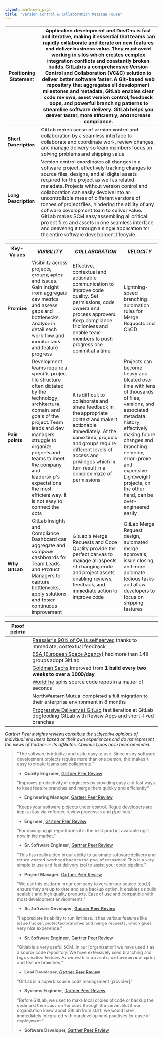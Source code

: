 ```yaml
---
layout: markdown_page
title: "Version Control & Collaboration Message House"
---
```




| **Positioning Statement** | Application development and DevOps is fast and iterative, making it essential that teams can rapidly collaborate and iterate on new features and deliver business value. They must avoid working in silos which creates complex integration conflicts and constantly broken builds. GitLab is a comprehensive Version Control and Collaboration (VC&C) solution to deliver better software faster. A Git-based web repository that aggregates all development milestones and metadata, GitLab enables clear code reviews, asset version control, feedback loops, and powerful branching patterns to streamline software delivery. GitLab helps you deliver faster, more efficiently, and increase compliance. |
|------------------------|-------------------------------------------------------------------------|
| **Short Description** | GitLab makes sense of version control and collaboration by a seamless interface to collaborate and coordinate work, review changes, and manage delivery so team members focus on solving problems and shipping value |
| **Long Description** | Version control coordinates all changes in a software project, effectively tracking changes to source files, designs, and all digital assets required for the project as well as related metadata. Projects without version control and collaboration can easily devolve into an uncontrollable mess of different versions of tonnes of project files, hindering the ability of any software development team to deliver value. GitLab makes SCM easy assembling all critical project files and assets in one seamless interface and delivering it through a single application for the entire software development lifecycle.   |


| **Key-Values** | *VISIBILITY*  | *COLLABORATION* | *VELOCITY* |
|--------------|------------------------------------------------------------------|----------|----------|
| **Promise** | Visibility across projects, groups, epics and issues. Gain insight from aggregate dev metrics and assess gaps and bottlenecks. Analyse in detail each work flow and monitor task and feature progress | Effective, contextual and actionable communication to improve code quality. Set permissions, code owners and process approvers. Keep compliance frictionless and enable team members to push progress one commit at a time | Lightning-speed branching, automation rules for Merge Requests and CI/CD |
| **Pain points** | Development teams require a specific project file structure often dictated by the technology, architecture, domain, and goals of the project. Team leads and dev managers struggle to organize projects and teams to meet the company and leadership's expectations the most efficient way. It is not easy to connect the dots | It is difficult to collaborate and share feedback in the appropriate context and make it actionable immediately. At the same time, projects and groups require different levels of access and privileges which in turn result in a complex maze of permissions | Projects can become heavy and bloated over time with tens of thousands of files, versions, and associated metadata history, effectively making future changes and branching complex, error-prone and expensive. Lightweight projects, on the other hand, can be over-engineered easily |
| **Why GitLab** | GitLab Insights and Compliance Dashboard can aggregate and compose dashboards for Team Leads and Product Managers to capture bottlenecks, apply solutions and foster continuous improvement |  GitLab's Merge Requests and Code Quality provide the perfect canvas to manage all aspects of changing code and project assets, enabling reviews, feedback, and immediate action to improve code  | GitLab Merge Request design, automated merge approvals, issue closing, and more automate tedious tasks and allow developers to focus on shipping features |


| Proof points | |  
|--------------|----------|
| | [Paessler's 90% of QA is self served](https://about.gitlab.com/customers/paessler/) thanks to immediate, contextual feedback
| | [ESA (European Space Agency)](/customers/european-space-agency/) had more than 140 groups adopt GitLab |
| | [Goldman Sachs](/customers/goldman-sachs/) Improved from **1 build every two weeks to over a 1000/day** |
| | [Worldline](/customers/worldline/) spins source code repos in a matter of seconds |
| | [NorthWestern Mutual](https://youtu.be/kPNMyxKRRoM) completed a full migration to their enterprise environment in 8 months |
| | [Progressive Delivery at GitLab](https://redmonk.com/jgovernor/2019/07/10/progressive-delivery-at-gitlab/) fast iteration at GitLab dogfooding GitLab with Review Apps and short-lived branches |

*Gartner Peer Insights reviews constitute the subjective opinions of individual end users based on their own experiences and do not represent the views of Gartner or its affiliates. Obvious typos have been amended.*

>"The software is intuitive and quite easy to use. Since many software development projects require more than one person, this makes it easy to create teams and collaborate."
>
> - **Quality Engineer**, [Gartner Peer Review](https://www.gartner.com/reviews/market/application-release-orchestration-solutions/vendor/gitlab/product/gitlab/review/view/1037713)
>
>"Improves productivity of engineers by providing easy and fast ways to keep feature branches and merge them quickly and efficiently."
>
> - **Engineering Manager**, [Gartner Peer Review](https://www.gartner.com/reviews/market/application-release-orchestration-solutions/vendor/gitlab/product/gitlab/review/view/1060524)
>
>"Keeps your software projects under control. Rogue developers are kept at bay via enforced review processes and pipelines."
>
> - **Engineer**, [Gartner Peer Review](https://www.gartner.com/reviews/market/application-release-orchestration-solutions/vendor/gitlab/product/gitlab/review/view/1063180)
>
>"For managing git repositories it is the best product available right now in the market."
>
> - **Sr. Software Engineer**, [Gartner Peer Review](https://www.gartner.com/reviews/market/application-release-orchestration-solutions/vendor/gitlab/product/gitlab/review/view/1074452)
>
>"This has really aided in our ability to automate software delivery and return wasted overhead back to the pool of resources! This is a very simple to use and fast delivery tool to assist your code pipeline."
>
> - **Project Manager**, [Gartner Peer Review](https://www.gartner.com/reviews/market/application-release-orchestration-solutions/vendor/gitlab/product/gitlab/review/view/1078302)
>
>"We use this platform in our company to version our source [code] ensure they are up to date and as a backup option. It enables us build scalable and high quality products. Ease of use and compatible with most development environments."
>
> - **Sr. Software Developer**, [Gartner Peer Review](https://www.gartner.com/reviews/market/application-release-orchestration-solutions/vendor/gitlab/product/gitlab/review/view/1135664)
>
>"I appreciate its ability to run limitless. It has various features like issue tracker, protected branches and merge requests, which gives very nice experience."
>
> - **Sr. Software Engineer**, [Gartner Peer Review](https://www.gartner.com/reviews/market/application-release-orchestration-solutions/vendor/gitlab/product/gitlab/review/view/1142879)
>
>"Gitlab is a very useful SCM. In our [organization] we have used it as a source code repository. We have extensively used branching and tags creation feature. As we work in a sprints, we have several sprint and feature branches."
>
> - **Lead Developer**, [Gartner Peer Review](https://www.gartner.com/reviews/market/application-release-orchestration-solutions/vendor/gitlab/product/gitlab/review/view/1144638)
>
>"GitLab is a superb source code management [provider]."
>
> - **Systems Engineer**, [Gartner Peer Review](https://www.gartner.com/reviews/market/application-release-orchestration-solutions/vendor/gitlab/product/gitlab/review/view/1194415)
>
>"Before GitLab, we used to make local copies of code or backup the code and then pass on the code through the server. But if our organization knew about GitLab from start, we would have immediately integrated with our development practises for ease of deployment."
>
> - **Software Developer**, [Gartner Peer Review](https://www.gartner.com/reviews/market/enterprise-agile-planning-tools/vendor/gitlab/product/gitlab/review/view/1016152)
